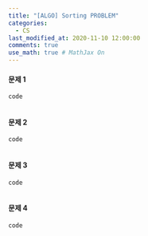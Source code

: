 ```yaml
---
title: "[ALGO] Sorting PROBLEM"
categories: 
  - CS
last_modified_at: 2020-11-10 12:00:00
comments: true
use_math: true # MathJax On
---
```


#### 문제 1

`code`
```py

```

#### 문제 2

`code`
```py

```

#### 문제 3

`code`
```py

```

#### 문제 4

`code`
```py

```
